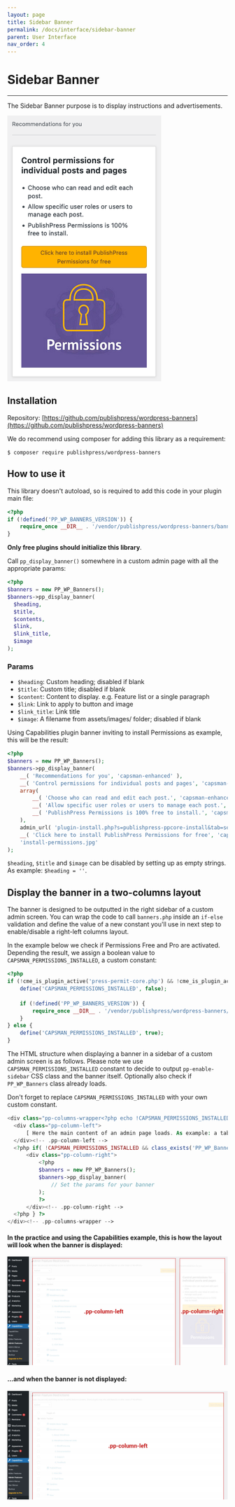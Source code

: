 ```yaml
---
layout: page
title: Sidebar Banner
permalink: /docs/interface/sidebar-banner
parent: User Interface
nav_order: 4
---
```


# Sidebar Banner

---
The Sidebar Banner purpose is to display instructions and advertisements.

![Sidebar Banner](/assets/img/interface/sidebar-banner.png)

## Installation

Repository: [https://github.com/publishpress/wordpress-banners](https://github.com/publishpress/wordpress-banners)

We do recommend using composer for adding this library as a requirement:

```shell
$ composer require publishpress/wordpress-banners
```

## How to use it

This library doesn't autoload, so is required to add this code in your plugin main file:
```php
<?php
if (!defined('PP_WP_BANNERS_VERSION')) {
    require_once __DIR__ . '/vendor/publishpress/wordpress-banners/banners.php';
}
```

**Only free plugins should initialize this library**.

Call `pp_display_banner()` somewhere in a custom admin page with all the appropriate params:

```php
<?php
$banners = new PP_WP_Banners();
$banners->pp_display_banner(
  $heading,
  $title,
  $contents,
  $link,
  $link_title,
  $image
);
```

### Params

* `$heading`: Custom heading; disabled if blank
* `$title`: Custom title; disabled if blank
* `$content`: Content to display. e.g. Feature list or a single paragraph
* `$link`: Link to apply to button and image
* `$link_title`: Link title
* `$image`: A filename from assets/images/ folder; disabled if blank

Using Capabilities plugin banner inviting to install Permissions as example, this will be the result:

```php
<?php
$banners = new PP_WP_Banners();
$banners->pp_display_banner(
    __( 'Recommendations for you', 'capsman-enhanced' ),
    __( 'Control permissions for individual posts and pages', 'capsman-enhanced' ),
    array(
        __( 'Choose who can read and edit each post.', 'capsman-enhanced' ),
        __( 'Allow specific user roles or users to manage each post.', 'capsman-enhanced' ),
        __( 'PublishPress Permissions is 100% free to install.', 'capsman-enhanced' )
    ),
    admin_url( 'plugin-install.php?s=publishpress-ppcore-install&tab=search&type=term' ),
    __( 'Click here to install PublishPress Permissions for free', 'capsman-enhanced' ),
    'install-permissions.jpg'
);
```

`$heading`, `$title` and `$image` can be disabled by setting up as empty strings. As example: `$heading = ''`.

## Display the banner in a two-columns layout

The banner is designed to be outputted in the right sidebar of a custom admin screen. You can wrap the code to call `banners.php` inside an `if-else` validation and define the value of a new constant you'll use in next step to enable/disable a right-left columns layout.

In the example below we check if Permissions Free and Pro are activated. Depending the result, we assign a boolean value to `CAPSMAN_PERMISSIONS_INSTALLED`, a custom constant:

```php
<?php
if (!cme_is_plugin_active('press-permit-core.php') && !cme_is_plugin_active('presspermit-pro.php')) {
	define('CAPSMAN_PERMISSIONS_INSTALLED', false);

	if (!defined('PP_WP_BANNERS_VERSION')) {
	    require_once __DIR__ . '/vendor/publishpress/wordpress-banners/banners.php';
	}
} else {
	define('CAPSMAN_PERMISSIONS_INSTALLED', true);
}
```

The HTML structure when displaying a banner in a sidebar of a custom admin screen is as follows. Please note we use `CAPSMAN_PERMISSIONS_INSTALLED` constant to decide to output `pp-enable-sidebar` CSS class and the banner itself. Optionally also check if `PP_WP_Banners` class already loads.

Don't forget to replace `CAPSMAN_PERMISSIONS_INSTALLED` with your own custom constant.

```php
<div class="pp-columns-wrapper<?php echo !CAPSMAN_PERMISSIONS_INSTALLED ? ' pp-enable-sidebar' : '' ?>">
  <div class="pp-column-left">
      [ Here the main content of an admin page loads. As example: a table, tabs, etc. ]
  </div><!-- .pp-column-left -->
  <?php if( !CAPSMAN_PERMISSIONS_INSTALLED && class_exists('PP_WP_Banners') ) { ?>
      <div class="pp-column-right">
          <?php
          $banners = new PP_WP_Banners();
          $banners->pp_display_banner(
              // Set the params for your banner
          );
          ?>
      </div><!-- .pp-column-right -->
  <?php } ?>
</div><!-- .pp-columns-wrapper -->
```

#### In the practice and using the Capabilities example, this is how the layout will look when the banner is displayed:

![2 Columns Layout](/assets/img/interface/sidebar-banner-2-columns.jpg)

#### ...and when the banner is not displayed:

![1 Column Layout](/assets/img/interface/sidebar-banner-1-column.jpg)

